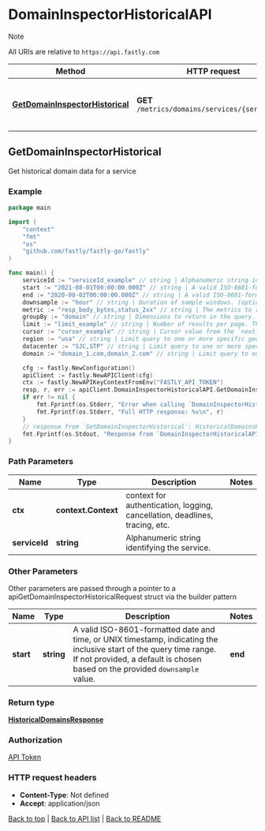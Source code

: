 # DomainInspectorHistoricalAPI

> [!NOTE]
> All URIs are relative to `https://api.fastly.com`

Method | HTTP request | Description
------------- | ------------- | -------------
[**GetDomainInspectorHistorical**](DomainInspectorHistoricalAPI.md#GetDomainInspectorHistorical) | **GET** `/metrics/domains/services/{service_id}` | Get historical domain data for a service



## GetDomainInspectorHistorical

Get historical domain data for a service



### Example

```go
package main

import (
    "context"
    "fmt"
    "os"
    "github.com/fastly/fastly-go/fastly"
)

func main() {
    serviceId := "serviceId_example" // string | Alphanumeric string identifying the service.
    start := "2021-08-01T00:00:00.000Z" // string | A valid ISO-8601-formatted date and time, or UNIX timestamp, indicating the inclusive start of the query time range. If not provided, a default is chosen based on the provided `downsample` value. (optional)
    end := "2020-08-02T00:00:00.000Z" // string | A valid ISO-8601-formatted date and time, or UNIX timestamp, indicating the exclusive end of the query time range. If not provided, a default is chosen based on the provided `downsample` value. (optional)
    downsample := "hour" // string | Duration of sample windows. (optional) (default to "hour")
    metric := "resp_body_bytes,status_2xx" // string | The metrics to retrieve. Multiple values should be comma-separated. (optional) (default to "edge_requests")
    groupBy := "domain" // string | Dimensions to return in the query. Multiple dimensions may be separated by commas. For example, `group_by=domain` will return one timeseries for every domain, as a total across all datacenters (POPs).  (optional)
    limit := "limit_example" // string | Number of results per page. The maximum is 200. (optional) (default to "100")
    cursor := "cursor_example" // string | Cursor value from the `next_cursor` field of a previous response, used to retrieve the next page. To request the first page, this should be empty. (optional)
    region := "usa" // string | Limit query to one or more specific geographic regions. Values should be comma-separated.  (optional)
    datacenter := "SJC,STP" // string | Limit query to one or more specific POPs. Values should be comma-separated. (optional)
    domain := "domain_1.com,domain_2.com" // string | Limit query to one or more specific domains. Values should be comma-separated. (optional)

    cfg := fastly.NewConfiguration()
    apiClient := fastly.NewAPIClient(cfg)
    ctx := fastly.NewAPIKeyContextFromEnv("FASTLY_API_TOKEN")
    resp, r, err := apiClient.DomainInspectorHistoricalAPI.GetDomainInspectorHistorical(ctx, serviceId).Start(start).End(end).Downsample(downsample).Metric(metric).GroupBy(groupBy).Limit(limit).Cursor(cursor).Region(region).Datacenter(datacenter).Domain(domain).Execute()
    if err != nil {
        fmt.Fprintf(os.Stderr, "Error when calling `DomainInspectorHistoricalAPI.GetDomainInspectorHistorical`: %v\n", err)
        fmt.Fprintf(os.Stderr, "Full HTTP response: %v\n", r)
    }
    // response from `GetDomainInspectorHistorical`: HistoricalDomainsResponse
    fmt.Fprintf(os.Stdout, "Response from `DomainInspectorHistoricalAPI.GetDomainInspectorHistorical`: %v\n", resp)
}
```

### Path Parameters


Name | Type | Description  | Notes
------------- | ------------- | ------------- | -------------
**ctx** | **context.Context** | context for authentication, logging, cancellation, deadlines, tracing, etc.
**serviceId** | **string** | Alphanumeric string identifying the service. | 

### Other Parameters

Other parameters are passed through a pointer to a apiGetDomainInspectorHistoricalRequest struct via the builder pattern


Name | Type | Description  | Notes
------------- | ------------- | ------------- | -------------
 **start** | **string** | A valid ISO-8601-formatted date and time, or UNIX timestamp, indicating the inclusive start of the query time range. If not provided, a default is chosen based on the provided `downsample` value. |  **end** | **string** | A valid ISO-8601-formatted date and time, or UNIX timestamp, indicating the exclusive end of the query time range. If not provided, a default is chosen based on the provided `downsample` value. |  **downsample** | **string** | Duration of sample windows. | [default to &quot;hour&quot;] **metric** | **string** | The metrics to retrieve. Multiple values should be comma-separated. | [default to &quot;edge_requests&quot;] **groupBy** | **string** | Dimensions to return in the query. Multiple dimensions may be separated by commas. For example, `group_by&#x3D;domain` will return one timeseries for every domain, as a total across all datacenters (POPs).  |  **limit** | **string** | Number of results per page. The maximum is 200. | [default to &quot;100&quot;] **cursor** | **string** | Cursor value from the `next_cursor` field of a previous response, used to retrieve the next page. To request the first page, this should be empty. |  **region** | **string** | Limit query to one or more specific geographic regions. Values should be comma-separated.  |  **datacenter** | **string** | Limit query to one or more specific POPs. Values should be comma-separated. |  **domain** | **string** | Limit query to one or more specific domains. Values should be comma-separated. | 

### Return type

[**HistoricalDomainsResponse**](HistoricalDomainsResponse.md)

### Authorization

[API Token](https://www.fastly.com/documentation/reference/api/#authentication)

### HTTP request headers

- **Content-Type**: Not defined
- **Accept**: application/json

[Back to top](#) | [Back to API list](../README.md#documentation-for-api-endpoints) | [Back to README](../README.md)

